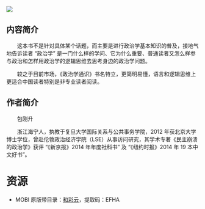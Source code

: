 ![](http://img3m4.ddimg.cn/27/10/23811804-5_u_8.jpg)

## 内容简介

　　这本书不是针对具体某个话题，而主要是进行政治学基本知识的普及，接地气地告诉读者 “政治学” 是一门什么样的学问、它为什么重要、普通读者又怎么样参与政治和怎样用政治学的逻辑思维去思考身边的政治学问题。

　　较之于目前市场，《政治学通识》书名特立，更简明易懂，语言和逻辑思维上更适合中国读者特别是非专业读者阅读。

## 作者简介

　　包刚升

　　浙江海宁人，执教于复旦大学国际关系与公共事务学院，2012 年获北京大学博士学位，曾赴伦敦政治经济学院（LSE）从事访问研究，其学术专著《民主崩溃的政治学》获评 “《新京报》2014 年年度社科书” 及 “《纽约时报》2014 年 19 本中文好书”。

# 资源

* MOBI 原版带目录：[和彩云](https://caiyun.139.com/m/i?0n5Cg7dugiCe4)，提取码：EFHA
